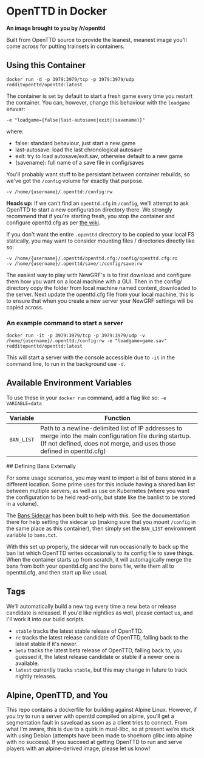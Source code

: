 # OpenTTD in Docker
__An image brought to you by /r/openttd__

Built from OpenTTD source to provide the leanest, meanest image you'll come across for putting trainsets in containers.


## Using this Container
```
docker run -d -p 3979:3979/tcp -p 3979:3979/udp redditopenttd/openttd:latest
```

The container is set by default to start a fresh game every time you restart the container. You can, however, change this behaviour with the `loadgame` envvar:
```
-e "loadgame={false|last-autosave|exit|(savename)}"
```
where:
* false: standard behaviour, just start a new game
* last-autosave: load the last chronological autosave
* exit: try to load autosave/exit.sav, otherwise default to a new game
* (savename): full name of a save file in config/saves

You'll probably want stuff to be persistant between container rebuilds, so we've got the `/config` volume for exactly that purpose.

```
-v /home/{username}/.openttd:/config:rw
```
**Heads up:** If we can't find an `openttd.cfg` in `/config`, we'll attempt to ask OpenTTD to start a new configuration directory there. We strongly recommend that if you're starting fresh, you stop the container and configure openttd.cfg as per [the wiki](https://wiki.openttd.org/Openttd.cfg).

If you don't want the entire `.openttd` directory to be copied to your local FS statically, you may want to consider mounting files / directories directly like so:

```
-v /home/{username}/.openttd/openttd.cfg:/config/openttd.cfg:ro
-v /home/{username}/.openttd/save/:/config/save:rw
```
The easiest way to play with NewGRF's is to first download and configure them how you want on a local machine with a GUI. Then in the config/ directory copy the folder from local machine named content_downloaded to the server. Next update the openttd.cfg file from your local machine, this is to ensure that when you create a new server your NewGRF settings will be copied across.

### An example command to start a server
```
docker run -it -p 3979:3979/tcp -p 3979:3979/udp -v /home/{username}/.openttd:/config:rw -e "loadgame=game.sav" redditopenttd/openttd:latest
```
This will start a server with the console accessible due to ```-it``` in the command line, to run in the background use ```-d```.

## Available Environment Variables

To use these in your `docker run` command, add a flag like so: `-e VARIABLE=data`

| Variable | Function |
| :----: | --- |
| `BAN_LIST` | Path to a newline-delimited list of IP addresses to merge into the main configuration file during startup. (If not defined, does not merge, and uses those defined in openttd.cfg)|

## Defining Bans Externally

For some usage scenarios, you may want to import a list of bans stored in a different location. Some prime uses for this include having a shared ban list between multiple servers, as well as use on Kubernetes (where you want the configuration to be held read-only, but state like the banlist to be stored in a volume).

The [Bans Sidecar](https://github.com/ropenttd/docker_openttd-bans-sidecar) has been built to help with this. See the documentation there for help setting the sidecar up (making sure that you mount `/config` in the same place as this container), then simply set the `BAN_LIST` environment variable to `bans.txt`.

With this set up properly, the sidecar will run occasionally to back up the ban list which OpenTTD writes occasionally to its config file to save things. When the container starts up from scratch, it will automagically merge the bans from both your openttd.cfg and the bans file, write them all to openttd.cfg, and then start up like usual.

## Tags
We'll automatically build a new tag every time a new beta or release candidate is released. If you'd like nightlies as well, please contact us, and I'll work it into our build scripts.

* `stable` tracks the latest stable release of OpenTTD.
* `rc` tracks the latest release candidate of OpenTTD, falling back to the latest stable if it's newer.
* `beta` tracks the latest beta release of OpenTTD, falling back to, you guessed it, the latest release candidate or stable if a newer one is available.
* `latest` currently tracks `stable`, but this may change in future to track nightly releases.

## Alpine, OpenTTD, and You

This repo contains a dockerfile for building against Alpine Linux. However, if you try to run a server with openttd compiled on alpine, you’ll get a segmentation fault in saveload as soon as a client tries to connect. From what I’m aware, this is due to a quirk in musl-libc, so at present we’re stuck with using Debian (attempts have been made to shoehorn glibc into alpine with no success). If you succeed at getting OpenTTD to run and serve players with an alpine-derived image, please let us know!
